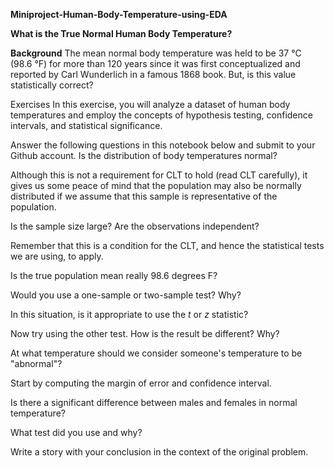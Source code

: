 **Miniproject-Human-Body-Temperature-using-EDA** 

**What is the True Normal Human Body Temperature?**  

**Background**
The mean normal body temperature was held to be 37 °C (98.6 °F) for more than 120 years since it was first conceptualized and reported by Carl Wunderlich in a famous 1868 book. But, is this value statistically correct?

Exercises
In this exercise, you will analyze a dataset of human body temperatures and employ the concepts of hypothesis testing, confidence intervals, and statistical significance.

Answer the following questions in this notebook below and submit to your Github account.
Is the distribution of body temperatures normal?

Although this is not a requirement for CLT to hold (read CLT carefully), it gives us some peace of mind that the population may also be normally distributed if we assume that this sample is representative of the population.

Is the sample size large? Are the observations independent?

Remember that this is a condition for the CLT, and hence the statistical tests we are using, to apply.

Is the true population mean really 98.6 degrees F?

Would you use a one-sample or two-sample test? Why?

In this situation, is it appropriate to use the $t$ or $z$ statistic?

Now try using the other test. How is the result be different? Why?

At what temperature should we consider someone's temperature to be "abnormal"?

Start by computing the margin of error and confidence interval.

Is there a significant difference between males and females in normal temperature?

What test did you use and why?

Write a story with your conclusion in the context of the original problem.
